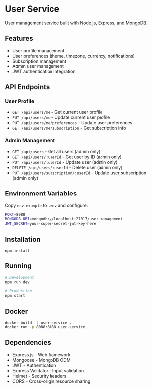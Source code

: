 # User Service

User management service built with Node.js, Express, and MongoDB.

## Features

- User profile management
- User preferences (theme, timezone, currency, notifications)
- Subscription management
- Admin user management
- JWT authentication integration

## API Endpoints

### User Profile
- `GET /api/users/me` - Get current user profile
- `PUT /api/users/me` - Update current user profile
- `PUT /api/users/me/preferences` - Update user preferences
- `GET /api/users/me/subscription` - Get subscription info

### Admin Management
- `GET /api/users` - Get all users (admin only)
- `GET /api/users/:userId` - Get user by ID (admin only)
- `PUT /api/users/:userId` - Update user (admin only)
- `DELETE /api/users/:userId` - Delete user (admin only)
- `PUT /api/users/subscription/:userId` - Update user subscription (admin only)

## Environment Variables

Copy `env.example` to `.env` and configure:

```bash
PORT=8088
MONGODB_URI=mongodb://localhost:27017/user_management
JWT_SECRET=your-super-secret-jwt-key-here
```

## Installation

```bash
npm install
```

## Running

```bash
# Development
npm run dev

# Production
npm start
```

## Docker

```bash
docker build -t user-service .
docker run -p 8088:8088 user-service
```

## Dependencies

- Express.js - Web framework
- Mongoose - MongoDB ODM
- JWT - Authentication
- Express Validator - Input validation
- Helmet - Security headers
- CORS - Cross-origin resource sharing 